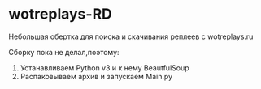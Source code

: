 wotreplays-RD
==============

Небольшая обертка для поиска и скачивания реплеев c wotreplays.ru

Сборку пока не делал,поэтому:
  1. Устанавливаем Python v3 и к нему BeautfulSoup
  2. Распаковываем архив и запускаем Main.py
